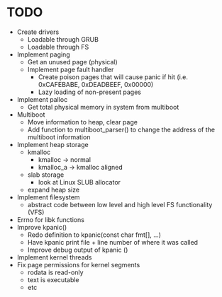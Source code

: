 # TODO
- Create drivers
	- Loadable through GRUB
	- Loadable through FS
- Implement paging
	- Get an unused page (physical)
	- Implement page fault handler
		- Create poison pages that will cause panic if hit (i.e. 0xCAFEBABE, 0xDEADBEEF, 0x00000)
		- Lazy loading of non-present pages
- Implement palloc
	- Get total physical memory in system from multiboot
- Multiboot
	- Move information to heap, clear page
	- Add function to multiboot_parser() to change the address of the multiboot information
- Implement heap storage
	- kmalloc
		- kmalloc -> normal
		- kmalloc_a -> kmalloc aligned
	- slab storage
		- look at Linux SLUB allocator
	- expand heap size
- Implement filesystem
	- abstract code between low level and high level FS functionality (VFS)
- Errno for libk functions
- Improve kpanic()
	- Redo definition to kpanic(const char fmt[], ...)
	- Have kpanic print file + line number of where it was called
	- Improve debug output of kpanic ()
- Implement kernel threads
- Fix page permissions for kernel segments
	- rodata is read-only
	- text is executable
	- etc

